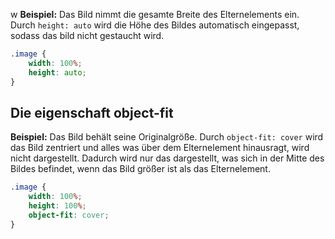 w
**Beispiel:** Das Bild nimmt die gesamte Breite des Elternelements ein. Durch `height: auto` wird die Höhe des Bildes automatisch eingepasst, sodass das bild nicht gestaucht wird.

```css
.image {
	width: 100%;
	height: auto;
}
```

## Die eigenschaft object-fit

**Beispiel:** Das Bild behält seine Originalgröße. Durch `object-fit: cover` wird das Bild zentriert und alles was über dem Elternelement hinausragt, wird nicht dargestellt. Dadurch wird nur das dargestellt, was sich in der Mitte des Bildes befindet, wenn das Bild größer ist als das Elternelement. 

```css
.image {
	width: 100%;
	height: 100%;
	object-fit: cover;
}
```